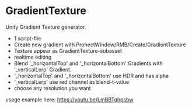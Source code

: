 # GradientTexture
Unity Gradient Texture generator.
- 1 script-file
- Create new gradient with ProhectWindow/RMB/Create/GradientTexture
- Texture appear as GradientTexture-subasset
- realtime editing
- Blend '_horizontalTop' and '_horizontalBottom' Gradients with '_verticalLerp' Gradient.
- '_horizontalTop' and '_horizontalBottom' use HDR and has alpha
- '_verticalLerp' use red channel as blend-t-value
- choose any resolution you want

usage example here:
https://youtu.be/LmBBTqhpsbw
